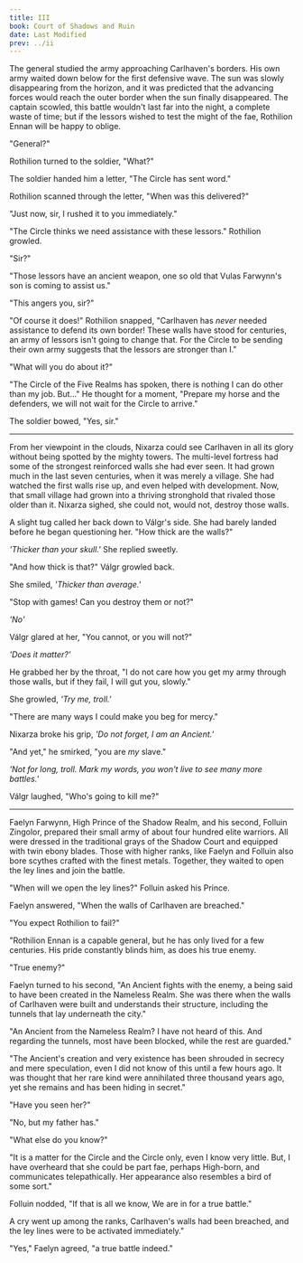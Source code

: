 ```yaml
---
title: III
book: Court of Shadows and Ruin
date: Last Modified
prev: ../ii
---
```

The general studied the army approaching Carlhaven's borders. His own army waited down below for the first defensive wave. The sun was slowly disappearing from the horizon, and it was predicted that the advancing forces would reach the outer border when the sun finally disappeared. The captain scowled, this battle wouldn't last far into the night, a complete waste of time; but if the lessors wished to test the might of the fae, Rothilion Ennan will be happy to oblige.

"General?"

Rothilion turned to the soldier, "What?"

The soldier handed him a letter, "The Circle has sent word."

Rothilion scanned through the letter, "When was this delivered?"

"Just now, sir, I rushed it to you immediately."

"The Circle thinks we need assistance with these lessors." Rothilion growled.

"Sir?"

"Those lessors have an ancient weapon, one so old that Vulas Farwynn's son is coming to assist us."

"This angers you, sir?"

"Of course it does!" Rothilion snapped, "Carlhaven has *never* needed assistance to defend its own border! These walls have stood for centuries, an army of lessors isn't going to change that. For the Circle to be sending their own army suggests that the lessors are stronger than I."

"What will you do about it?"

"The Circle of the Five Realms has spoken, there is nothing I can do other than my job. But..." He thought for a moment, "Prepare my horse and the defenders, we will not wait for the Circle to arrive."

The soldier bowed, "Yes, sir."

---

From her viewpoint in the clouds, Nixarza could see Carlhaven in all its glory without being spotted by the mighty towers. The multi-level fortress had some of the strongest reinforced walls she had ever seen. It had grown much in the last seven centuries, when it was merely a village. She had watched the first walls rise up, and even helped with development. Now, that small village had grown into a thriving stronghold that rivaled those older than it. Nixarza sighed, she could not, would not, destroy those walls.

A slight tug called her back down to Válgr's side. She had barely landed before he began questioning her. "How thick are the walls?"

*'Thicker than your skull.'* She replied sweetly.

"And how thick is that?" Válgr growled back.

She smiled, *'Thicker than average.'*

"Stop with games! Can you destroy them or not?"

*'No'*

Válgr glared at her, "You cannot, or you will not?"

*'Does it matter?'*

He grabbed her by the throat, "I do not care how you get my army through those walls, but if they fail, I will gut you, slowly."

She growled, *'Try me, troll.'*

"There are many ways I could make you beg for mercy."

Nixarza broke his grip, *'Do not forget, I am an Ancient.'*

"And yet," he smirked, "you are *my* slave."

*'Not for long, troll. Mark my words, you won't live to see many more battles.'*

Válgr laughed, "Who's going to kill me?"

---

Faelyn Farwynn, High Prince of the Shadow Realm, and his second, Folluin Zingolor, prepared their small army of about four hundred elite warriors. All were dressed in the traditional grays of the Shadow Court and equipped with twin ebony blades. Those with higher ranks, like Faelyn and Folluin also bore scythes crafted with the finest metals. Together, they waited to open the ley lines and join the battle.

"When will we open the ley lines?" Folluin asked his Prince.

Faelyn answered, "When the walls of Carlhaven are breached."

"You expect Rothilion to fail?"

"Rothilion Ennan is a capable general, but he has only lived for a few centuries. His pride constantly blinds him, as does his true enemy.

"True enemy?"

Faelyn turned to his second, "An Ancient fights with the enemy, a being said to have been created in the Nameless Realm. She was there when the walls of Carlhaven were built and understands their structure, including the tunnels that lay underneath the city."

"An Ancient from the Nameless Realm? I have not heard of this. And regarding the tunnels, most have been blocked, while the rest are guarded."

"The Ancient's creation and very existence has been shrouded in secrecy and mere speculation, even I did not know of this until a few hours ago. It was thought that her rare kind were annihilated three thousand years ago, yet she remains and has been hiding in secret."

"Have you seen her?"

"No, but my father has."

"What else do you know?"

"It is a matter for the Circle and the Circle only, even I know very little. But, I have overheard that she could be part fae, perhaps High-born, and communicates telepathically. Her appearance also resembles a bird of some sort."

Folluin nodded, "If that is all we know, We are in for a true battle."

A cry went up among the ranks, Carlhaven's walls had been breached, and the ley lines were to be activated immediately."

"Yes," Faelyn agreed, "a true battle indeed."